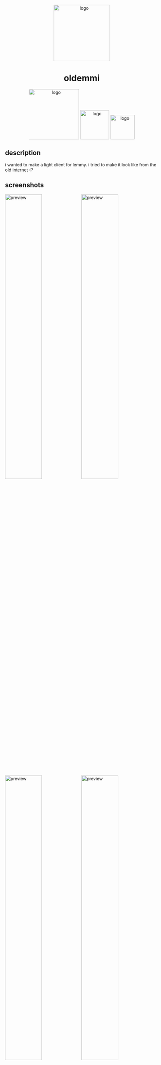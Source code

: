 <p align="center">
    <img src="https://oldemmi.vercel.app/resources/favicon/android-chrome-512x512.png" alt="logo" width="185">
</p>
<h1 align="center">oldemmi</h1>
<p align="center">
    <img src="https://img.shields.io/badge/status-under_developement-C3A900?labelColor=FFDD00&style=plastic" alt="logo" width="165">
    <img src="https://img.shields.io/badge/old_school-yes-92C300?labelColor=BFFF00&style=plastic" alt="logo" width="95">
    <img src="https://img.shields.io/badge/cat_smile-:3-482c63?labelColor=6d1bbf&style=plastic" alt="logo" width="80">
</p>

## description 
i wanted to make a light client for lemmy. i tried to make it look like from the old internet :P

## screenshots
<img src="https://github.com/user-attachments/assets/2dc252b6-7108-4eff-9007-f441f2c2d0d4" alt="preview" width="49%">
<img src="https://github.com/user-attachments/assets/0a81cd1b-0aa0-4b40-9684-03d784144071" alt="preview" width="49%">
<img src="https://github.com/user-attachments/assets/bb2dbc7e-0c22-4685-af65-2add99dc669c" alt="preview" width="49%">
<img src="https://github.com/user-attachments/assets/9a7c6497-33a3-44ac-825f-1f65db9427f1" alt="preview" width="49%">
<p align="center"><img src="https://github.com/user-attachments/assets/1b245188-4abf-4232-a736-381c2d26e3ad" alt="preview" width="49%"></p>

## under development
due to the client being under development, some features are not available
|function|available|not available|under development|
|-|-|-|-|
|login|✓|
|posts view|✓|
|comments view|✓|
|account settings|✓|
|search in lemmy|✓|
|change instance (only for guests)|✓|
|communities view|✓|
|profiles view|✓|
|filters|✓|
|post's link view|✓|
|moderation functions|||✓|
|comment replies|✓|
|404 page|✓|
|actions|✓|
|cross-posts view|✓|
|markdown full support|✓|
|themes|✓|
|indicators for ALL|✓|
|uploading images|✓|
|view notifications||✓|

### i want to view "under development" functions!
if u want to view "under development" functions [go here](https://github.com/lgor360/oldemmi/tree/dev)
